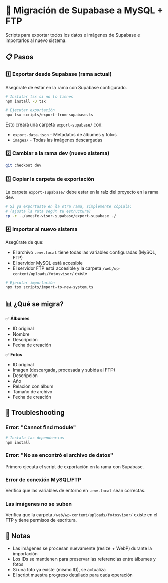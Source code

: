 # 🔄 Migración de Supabase a MySQL + FTP

Scripts para exportar todos los datos e imágenes de Supabase e importarlos al nuevo sistema.

## 📋 Pasos

### 1️⃣ Exportar desde Supabase (rama actual)

Asegúrate de estar en la rama con Supabase configurado.

```bash
# Instalar tsx si no lo tienes
npm install -D tsx

# Ejecutar exportación
npx tsx scripts/export-from-supabase.ts
```

Esto creará una carpeta `export-supabase/` con:

- `export-data.json` - Metadatos de álbumes y fotos
- `images/` - Todas las imágenes descargadas

### 2️⃣ Cambiar a la rama dev (nuevo sistema)

```bash
git checkout dev
```

### 3️⃣ Copiar la carpeta de exportación

La carpeta `export-supabase/` debe estar en la raíz del proyecto en la rama dev.

```bash
# Si ya exportaste en la otra rama, simplemente cópiala:
# (ajusta la ruta según tu estructura)
cp -r ../amesfe-visor-supabase/export-supabase ./
```

### 4️⃣ Importar al nuevo sistema

Asegúrate de que:

- El archivo `.env.local` tiene todas las variables configuradas (MySQL, FTP)
- El servidor MySQL está accesible
- El servidor FTP está accesible y la carpeta `/web/wp-content/uploads/fotosvisor/` existe

```bash
# Ejecutar importación
npx tsx scripts/import-to-new-system.ts
```

## 📊 ¿Qué se migra?

✅ **Álbumes**

- ID original
- Nombre
- Descripción
- Fecha de creación

✅ **Fotos**

- ID original
- Imagen (descargada, procesada y subida al FTP)
- Descripción
- Año
- Relación con álbum
- Tamaño de archivo
- Fecha de creación

## 🔧 Troubleshooting

### Error: "Cannot find module"

```bash
# Instala las dependencias
npm install
```

### Error: "No se encontró el archivo de datos"

Primero ejecuta el script de exportación en la rama con Supabase.

### Error de conexión MySQL/FTP

Verifica que las variables de entorno en `.env.local` sean correctas.

### Las imágenes no se suben

Verifica que la carpeta `/web/wp-content/uploads/fotosvisor/` existe en el FTP y tiene permisos de escritura.

## 📝 Notas

- Las imágenes se procesan nuevamente (resize + WebP) durante la importación
- Los IDs se mantienen para preservar las referencias entre álbumes y fotos
- Si una foto ya existe (mismo ID), se actualiza
- El script muestra progreso detallado para cada operación
